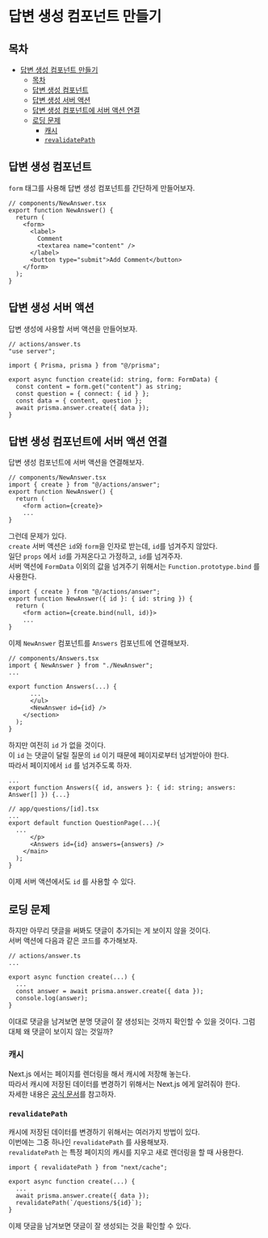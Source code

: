 # 답변 생성 컴포넌트 만들기

## 목차

- [답변 생성 컴포넌트 만들기](#답변-생성-컴포넌트-만들기)
  - [목차](#목차)
  - [답변 생성 컴포넌트](#답변-생성-컴포넌트)
  - [답변 생성 서버 액션](#답변-생성-서버-액션)
  - [답변 생성 컴포넌트에 서버 액션 연결](#답변-생성-컴포넌트에-서버-액션-연결)
  - [로딩 문제](#로딩-문제)
    - [캐시](#캐시)
    - [`revalidatePath`](#revalidatepath)

## 답변 생성 컴포넌트

`form` 태그를 사용해 답변 생성 컴포넌트를 간단하게 만들어보자.

```tsx
// components/NewAnswer.tsx
export function NewAnswer() {
  return (
    <form>
      <label>
        Comment
        <textarea name="content" />
      </label>
      <button type="submit">Add Comment</button>
    </form>
  );
}
```

## 답변 생성 서버 액션

답변 생성에 사용할 서버 액션을 만들어보자.

```tsx
// actions/answer.ts
"use server";

import { Prisma, prisma } from "@/prisma";

export async function create(id: string, form: FormData) {
  const content = form.get("content") as string;
  const question = { connect: { id } };
  const data = { content, question };
  await prisma.answer.create({ data });
}
```

## 답변 생성 컴포넌트에 서버 액션 연결

답변 생성 컴포넌트에 서버 액션을 연결해보자.

```tsx
// components/NewAnswer.tsx
import { create } from "@/actions/answer";
export function NewAnswer() {
  return (
    <form action={create}>
    ...
}
```

그런데 문제가 있다.  
`create` 서버 액션은 `id`와 `form`을 인자로 받는데, `id`를 넘겨주지 않았다.  
일단 `props` 에서 `id`를 가져온다고 가정하고, `id`를 넘겨주자.  
서버 액션에 `FormData` 이외의 값을 넘겨주기 위해서는 `Function.prototype.bind` 를 사용한다.

```tsx
import { create } from "@/actions/answer";
export function NewAnswer({ id }: { id: string }) {
  return (
    <form action={create.bind(null, id)}>
    ...
}
```

이제 `NewAnswer` 컴포넌트를 `Answers` 컴포넌트에 연결해보자.

```tsx
// components/Answers.tsx
import { NewAnswer } from "./NewAnswer";
...

export function Answers(...) {
      ...
      </ul>
      <NewAnswer id={id} />
    </section>
  );
}
```

하지만 여전히 `id` 가 없을 것이다.  
이 `id` 는 댓글이 달릴 질문의 `id` 이기 때문에 페이지로부터 넘겨받아야 한다.  
따라서 페이지에서 `id` 를 넘겨주도록 하자.

```tsx
...
export function Answers({ id, answers }: { id: string; answers: Answer[] }) {...}
```

```tsx
// app/questions/[id].tsx
...
export default function QuestionPage(...){
  ...
      </p>
      <Answers id={id} answers={answers} />
    </main>
  );
}
```

이제 서버 액션에서도 `id` 를 사용할 수 있다.

## 로딩 문제

하지만 아무리 댓글을 써봐도 댓글이 추가되는 게 보이지 않을 것이다.  
서버 액션에 다음과 같은 코드를 추가해보자.

```tsx
// actions/answer.ts
...

export async function create(...) {
  ...
  const answer = await prisma.answer.create({ data });
  console.log(answer);
}
```

이대로 댓글을 남겨보면 분명 댓글이 잘 생성되는 것까지 확인할 수 있을 것이다.
그럼 대체 왜 댓글이 보이지 않는 것일까?

### 캐시

Next.js 에서는 페이지를 렌더링을 해서 캐시에 저장해 놓는다.  
따라서 캐시에 저장된 데이터를 변경하기 위해서는 Next.js 에게 알려줘야 한다.  
자세한 내용은 [공식 문서](https://nextjs.org/docs/app/building-your-application/caching)를 참고하자.

### `revalidatePath`

캐시에 저장된 데이터를 변경하기 위해서는 여러가지 방법이 있다.  
이번에는 그중 하나인 `revalidatePath` 를 사용해보자.  
`revalidatePath` 는 특정 페이지의 캐시를 지우고 새로 렌더링을 할 때 사용한다.

```tsx
import { revalidatePath } from "next/cache";

export async function create(...) {
  ...
  await prisma.answer.create({ data });
  revalidatePath(`/questions/${id}`);
}
```

이제 댓글을 남겨보면 댓글이 잘 생성되는 것을 확인할 수 있다.
